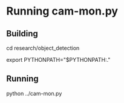 # Running cam-mon.py


## Building


cd research/object_detection

export PYTHONPATH="$PYTHONPATH:."

## Running

python ../cam-mon.py 
